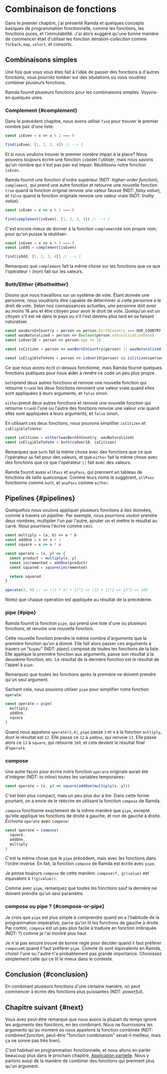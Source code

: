 # Combinaison de fonctions

Dans le premier chapitre, j'ai présenté Ramda et quelques concepts basiques de programmation fonctionnelle, comme les fonctions, les fonctions pures, et l'immutabilité. J'ai alors suggéré qu'une bonne manière de commencer était d'utiliser les fonction _itération-collection_ comme `forEach`, `map`, `select`, et consorts.

## Combinaisons simples

Une fois que vous vous êtes fait à l'idée de passer des fonctions à d'autres fonctions, vous pourriez tomber sur des situtations où vous voudriez combiner plusieurs fonctions.

Ramda fournit plusieurs fonctions pour les combinaisons simples. Voyons-en quelques unes.

### Complement {#complement}

Dans le précédent chapitre, nous avons utilisé `find` pour trouver le premier nombre pair d'une liste:

```js
const isEven = x => x % 2 === 0

find(isEven, [1, 2, 3, 4]) // --> 2
```

Et si nous voulions trouver le premier nombre impair à la place? Nous pouvons toujours écrire une fonction `isOdd`et l'utiliser, mais nous savons qu'un nombre qui n'est pas pair est impair. Réutilisons notre fonction `isEven`.

Ramda fournit une fonction d'ordre supérieur \(NDT: _higher-order function_\), `complement`, qui prend une autre fonction et retourne une nouvelle fonction `true` quand la fonction original renvoie une valeur fausse \(NDT: _falsy value_\), et `false` quand la fonction originale renvoie une valeur vraie \(NDT: _truthy value_\).

```js
const isEven = x => x % 2 === 0

find(complement(isEven), [1, 2, 3, 4]) // --> 1
```

C'est encore mieux de donner à la fonction `complement`ée son propre nom, pour qu'on puisse la réutiliser:

```js
const isEven = x => x % 2 === 0
const isOdd = complement(isEven)

find(isOdd, [1, 2, 3, 4]) // --> 1
```

Remarquez que `complement` fait la même chose sur les fonctions que ce que l'opérateur `!` \(non\) fait sur les valeurs.

### Both/Either {#botheither}

Disons que nous travaillons sur un système de vote. Étant donnée une personne, nous voudrions être capable de déterminer si cette personne a le droit de vote. Selon nos connaissances actuelles, une personne doit avoir au moins 18 ans et être citoyen pour avoir le droit de vote. Quelqu'un est un citoyen s'il est né dans le pays ou s'il l'est devenu plus tard en se faisant naturaliser.

```js
const wasBornInCountry = person => person.birthCountry === OUR_COUNTRY
const wasNaturalized = person => Boolean(person.naturalizationDate)
const isOver18 = person => person.age >= 18

const isCitizen = person => wasBornInCountry(person) || wasNaturalized(person)

const isEligibleToVote = person => isOver18(person) && isCitizen(person)
```

Ce que nous avons écrit ci-dessus fonctionne, mais Ramda fournit quelques fonctions pratiques pour nous aider à rendre ce code un peu plus propre.

`both`prend deux autres fonctions et renvoie une nouvelle fonction qui retourne `true`si les deux fonctions renvoient une valeur vraie quand elles sont appliquées à leurs arguments, et `false` sinon.

`either`prend deux autres fonctions et renvoie une nouvelle fonction qui retourne `true`si l'une ou l'autre des fonctions renvoie une valeur vrai quand elles sont appliquées à leurs arguments, et `false` sinon.

En utilisant ces deux fonctions, nous pouvons simplifier `isCitizen` et `isEligibleToVote`:

```js
const isCitizen = either(wasBornInCountry, wasNaturalized)
const isEligibleToVote = both(isOver18, isCitizen)
```

Remarquez que `both` fait la même chose avec des fonctions que ce que l'opérateur `&&` fait pour des valeurs, et que `either` fait la même chose avec des fonctions que ce que l'opérateur `||` fait avec des valeurs.

Ramda fournit aussi `allPass` et `anyPass`, qui prennent un tableau de fonctions de taille quelconque. Comme leurs noms le suggèrent, `allPass` fonctionne comme `both`, et `anyPass` comme `either`.

## Pipelines {#pipelines}

Quelquefois nous voulons appliquer plusieurs fonctions à des données, comme à travers un _pipeline_. Par exemple, nous pourrions vouloir prendre deux nombres, multiplier l'un par l'autre, ajouter un et mettre le résultat au carré. Nous pourrions l'écrire comme ceci:

```js
const multiply = (a, b) => a * b
const addOne = x => x + 1
const square = x => x * x

const operate = (x, y) => {
  const product = multiply(x, y)
  const incremented = addOne(product)
  const squared = square(incremented)

  return squared
}

operate(3, 4) // => ((3 * 4) + 1)^2 => (12 + 1)^2 => 13^2 => 169
```

Notez que chaque opération est appliquée au résultat de la précédente.

### pipe {#pipe}

Ramda fournit la fonction `pipe`, qui prend une liste d'une ou plusieurs fonctions, et renvoie une nouvelle fonction.

Cette nouvelle fonction prendre le même nombre d'arguments que la première fonction qu'on a donné. Elle fait alors passer ces arguments à travers un "tuyau" \(NDT: _pipes_\) composé de toutes les fonctions de la liste. Elle applique la première fonction aux arguments, passe son résultat à la deuxième fonction, etc. Le résultat de la dernière fonction est le résultat de l'appel à `pipe`.

Remarquez que toutes les fonctions après la première ne doivent prendre qu'un seul argument.

Sachant cela, nous pouvons utiliser `pipe` pour simplifier notre fonction `operate`:

```js
const operate = pipe(
  multiply,
  addOne,
  square
)
```

Quand nous appelons `operate(3,4)`, `pipe` passe `3` et `4` à la fonction `multiply`, dont le résultat est `12`. Elle passe ce `12` à `addOne`, qui renvoie `13`. Elle passe alors ce `13` à `square`, qui retourne `169`, et cela devient le résultat final d'`operate`.

### compose

Une autre façon pour écrire notre fonction `operate` originale aurait été d'intégrer \(NDT: _to inline_\) toutes les variables temporaires:

```js
const operate = (x, y) => square(addOne(multiply(x, y)))
```

C'est bien plus compact, mais un peu plus dur à lire. Dans cette forme pourtant, on a envie de le réécrire en utilisant la fonction `compose` de Ramda.

`compose` fonctionne exactement de la même manière que `pipe`, excepté qu'elle applique les fonctions de droite à gauche, et non de gauche à droite. Écrivons `operate` avec `compose`:

```js
const operate = compose(
  square,
  addOne,
  multiply
)
```

C'est la même chose que le `pipe` précédent, mais avec les fonctions dans l'ordre inverse. En fait, la fonction `compose` de Ramda est écrite avec `pipe`.

Je pense toujours `compose` de cette manière: `compose(f, g)(value)` est équivalent à `f(g(value))`.

Comme avec `pipe`, remarquez que toutes les fonctions sauf la dernière ne doivent prendre qu'un seul paramètre.

### compose ou pipe ? {#compose-or-pipe}

Je crois que `pipe` est plus simple à comprendre quand on a l'habitude de la programmation impérative, parce qu'on lit les fonctions de gauche à droite. Par contre, `compose` est un peu plus facile à traduire en fonction imbriquée \(NDT: ?\) comme je l'ai montré plus haut.

Je n'ai pas encore trouvé de bonne règle pour décider quand il faut préférer `compose`et quand il faut préférer `pipe`. Comme ils sont équivalents en Ramda, choisir l'une ou l'autre n'a probablement pas grande importance. Choisissez simplement celle qui ce lit le mieux dans le contexte.

## Conclusion {#conclusion}

En combinant plusieurs fonctions d'une certaine manière, on peut commencer à écrire des fonctions plus puissantes \(NDT: _powerful_\).

## Chapitre suivant {#next}

Vous avez peut-être remarqué que nous avons la plupart du temps ignoré les arguments des fonctions, en les combinant. Nous ne fournissons les arguments qu'au moment où nous appelons la fonction combinée \(NDT: _combined function_, peut-être "fonction combinaison" serait-il meilleur, mais ça ne sonne pas très bien\).

C'est habituel en programmation fonctionnelle, et nous allons en parler beaucoup plus dans le prochain chapitre, [Application partielle](/application-partielle.md). Nous y parlons aussi de la manière de combiner des fonctions qui prennent plus qu'un argument.

